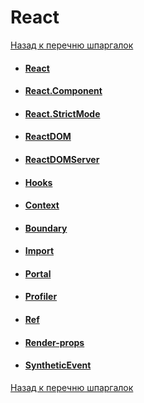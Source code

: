 # React

[Назад к перечню шпаргалок][back]

- #### [React](react.md)
- #### [React.Component](react-component.md)
- #### [React.StrictMode](react-strict-mode.md)
- #### [ReactDOM](react-dom.md)
- #### [ReactDOMServer](react-dom-server.md)
- #### [Hooks](hooks.md)
- #### [Context](context.md)
- #### [Boundary](boundary.md)
- #### [Import](import.md)
- #### [Portal](portal.md)
- #### [Profiler](profiler.md)
- #### [Ref](ref.md)
- #### [Render-props](render-props.md)
- #### [SyntheticEvent](synthetic-event.md)

[Назад к перечню шпаргалок][back]

[back]: <../.> "Назад к перечню шпаргалок"
